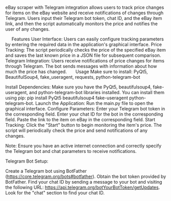 eBay scraper with Telegram integration allows users to track price changes for items on the eBay website and receive notifications of changes through Telegram. Users input their Telegram bot token, chat ID, and the eBay item link, and then the script automatically monitors the price and notifies the user of any changes.

     Features
User Interface: Users can easily configure tracking parameters by entering the required data in the application's graphical interface.
Price Tracking: The script periodically checks the price of the specified eBay item and saves the last known price in a JSON file for subsequent comparison.
Telegram Integration: Users receive notifications of price changes for items through Telegram. The bot sends messages with information about how much the price has changed.
     
     Usage
Make sure to install:
PyQt5, BeautifulSoup4, fake_useragent, requests, python-telegram-bot

     
Install Dependencies: Make sure you have the PyQt5, beautifulsoup4, fake-useragent, and python-telegram-bot libraries installed. You can install them using pip: pip install PyQt5 beautifulsoup4 fake-useragent python-telegram-bot.
Launch the Application: Run the main.py file to open the graphical interface.
Configure Parameters:
Enter your Telegram bot token in the corresponding field.
Enter your chat ID for the bot in the corresponding field.
Paste the link to the item on eBay in the corresponding field.
Start Tracking: Click the "Start" button to begin monitoring the item's price. The script will periodically check the price and send notifications of any changes.

Note: Ensure you have an active internet connection and correctly specify the Telegram bot and chat parameters to receive notifications.

Telegram Bot Setup:

Create a Telegram bot using BotFather (https://core.telegram.org/bots#botfather).
Obtain the bot token provided by BotFather.
Find your chat ID by sending a message to your bot and visiting the following URL: https://api.telegram.org/botYourBotToken/getUpdates. Look for the "chat" section to find your chat ID.
